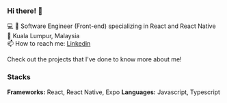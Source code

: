 ### Hi there! 👋 

💻 📱 Software Engineer (Front-end) specializing in React and React Native  
📍 Kuala Lumpur, Malaysia  
📫 How to reach me: [Linkedin](https://www.linkedin.com/in/amirul-asyraf-k-b013ba192/)  

Check out the projects that I've done to know more about me! 

### Stacks
**Frameworks:** React, React Native, Expo
**Languages:** Javascript, Typescript

<!--
**Amirul-Asyraf/Amirul-Asyraf** is a ✨ _special_ ✨ repository because its `README.md` (this file) appears on your GitHub profile.

Here are some ideas to get you started:

- 🔭 I’m currently working on ...
- 🌱 I’m currently learning ...
- 👯 I’m looking to collaborate on ...
- 🤔 I’m looking for help with ...
- 💬 Ask me about ...
- 📫 How to reach me: ...
- 😄 Pronouns: ...
- ⚡ Fun fact: ...
-->
